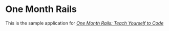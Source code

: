 # One Month Rails

This is the sample application for
[*One Month Rails: Teach Yourself to Code*](http://onemonthrails.com)



